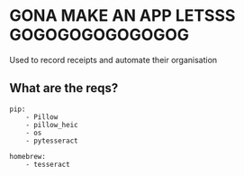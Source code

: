 # GONA MAKE AN APP LETSSS GOGOGOGOGOGOGOG

Used to record receipts and automate their organisation

## What are the reqs?
    pip: 
        - Pillow
        - pillow_heic
        - os
        - pytesseract

    homebrew:
        - tesseract
